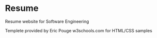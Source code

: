 # Resume
Resume website for Software Engineering 

Templete provided by Eric Pouge
w3schools.com for HTML/CSS samples
